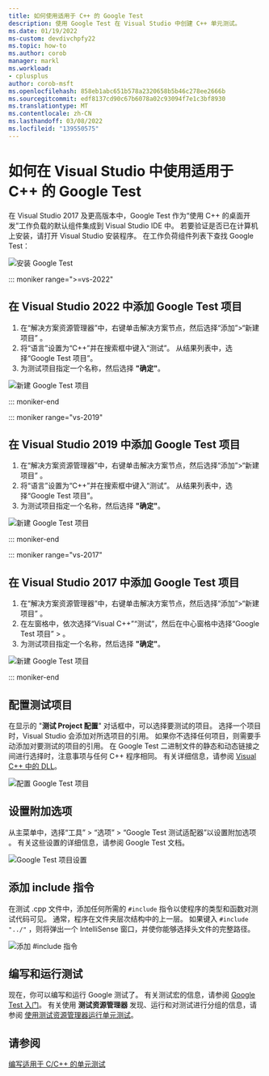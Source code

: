 ```yaml
---
title: 如何使用适用于 C++ 的 Google Test
description: 使用 Google Test 在 Visual Studio 中创建 C++ 单元测试。
ms.date: 01/19/2022
ms-custom: devdivchpfy22
ms.topic: how-to
ms.author: corob
manager: markl
ms.workload:
- cplusplus
author: corob-msft
ms.openlocfilehash: 858eb1abc651b578a2320658b5b46c278ee2666b
ms.sourcegitcommit: edf8137cd90c67b6078a02c93094f7e1c3bf8930
ms.translationtype: MT
ms.contentlocale: zh-CN
ms.lasthandoff: 03/08/2022
ms.locfileid: "139550575"
---
```

# <a name="how-to-use-google-test-for-c-in-visual-studio"></a>如何在 Visual Studio 中使用适用于 C++ 的 Google Test

在 Visual Studio 2017 及更高版本中，Google Test 作为“使用 C++ 的桌面开发”工作负载的默认组件集成到 Visual Studio IDE 中。 若要验证是否已在计算机上安装，请打开 Visual Studio 安装程序。 在工作负荷组件列表下查找 Google Test：

![安装 Google Test](media/vs-2022/cpp-google-component.png)

::: moniker range=">=vs-2022"

## <a name="add-a-google-test-project-in-visual-studio-2022"></a>在 Visual Studio 2022 中添加 Google Test 项目

1. 在“解决方案资源管理器”中，右键单击解决方案节点，然后选择“添加”>“新建项目”  。
2. 将“语言”设置为“C++”并在搜索框中键入“测试”。 从结果列表中，选择“Google Test 项目”。
3. 为测试项目指定一个名称，然后选择 **"确定"**。

![新建 Google Test 项目](media/vs-2022/cpp-gtest-new-project.png)

::: moniker-end

::: moniker range="vs-2019"

## <a name="add-a-google-test-project-in-visual-studio-2019"></a>在 Visual Studio 2019 中添加 Google Test 项目

1. 在“解决方案资源管理器”中，右键单击解决方案节点，然后选择“添加”>“新建项目”  。
2. 将“语言”设置为“C++”并在搜索框中键入“测试”。 从结果列表中，选择“Google Test 项目”。
3. 为测试项目指定一个名称，然后选择 **"确定"**。

![新建 Google Test 项目](media/vs-2019/cpp-gtest-new-project-vs2019.png)

::: moniker-end

::: moniker range="vs-2017"

## <a name="add-a-google-test-project-in-visual-studio-2017"></a>在 Visual Studio 2017 中添加 Google Test 项目

1. 在“解决方案资源管理器”中，右键单击解决方案节点，然后选择“添加”>“新建项目”  。
2. 在左窗格中，依次选择“Visual C++”“测试”，然后在中心窗格中选择“Google Test 项目” > 。
3. 为测试项目指定一个名称，然后选择 **"确定"**。

![新建 Google Test 项目](media/cpp-gtest-new-project.png)

::: moniker-end

## <a name="configure-the-test-project"></a>配置测试项目

在显示的 "**测试 Project 配置**" 对话框中，可以选择要测试的项目。 选择一个项目时，Visual Studio 会添加对所选项目的引用。 如果你不选择任何项目，则需要手动添加对要测试的项目的引用。 在 Google Test 二进制文件的静态和动态链接之间进行选择时，注意事项与任何 C++ 程序相同。 有关详细信息，请参阅 [Visual C++ 中的 DLL](/cpp/build/dlls-in-visual-cpp)。

![配置 Google Test 项目](media/vs-2022/cpp-gtest-config.png)

## <a name="set-additional-options"></a>设置附加选项

从主菜单中，选择“工具” > “选项” > “Google Test 测试适配器”以设置附加选项  。 有关这些设置的详细信息，请参阅 Google Test 文档。

![Google Test 项目设置](media/vs-2022/cpp-gtest-settings.png)

## <a name="add-include-directives"></a>添加 include 指令

在测试 .cpp 文件中，添加任何所需的 `#include` 指令以使程序的类型和函数对测试代码可见。 通常，程序在文件夹层次结构中的上一层。 如果键入 `#include "../"` ，则将弹出一个 IntelliSense 窗口，并使你能够选择头文件的完整路径。

![添加 #include 指令](media/cpp-gtest-includes.png)

## <a name="write-and-run-tests"></a>编写和运行测试

现在，你可以编写和运行 Google 测试了。 有关测试宏的信息，请参阅 [Google Test 入门](https://github.com/google/googletest/blob/master/docs/primer.md)。 有关使用 **测试资源管理器** 发现、运行和对测试进行分组的信息，请参阅 [使用测试资源管理器运行单元测试](run-unit-tests-with-test-explorer.md)。

## <a name="see-also"></a>请参阅

[编写适用于 C/C++ 的单元测试](writing-unit-tests-for-c-cpp.md)
